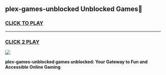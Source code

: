 
## plex-games-unblocked Unblocked Games👋
<h3>
<a href="https://news.freeplayer.one?title=plex-games-unblocked&ref=16F">CLICK TO PLAY</a></h3>
<hr>

<h3>
<a href="https://news.freeplayer.one?title=plex-games-unblocked&ref=16F">CLICK 2 PLAY</a>
  
</h3>

<a href="https://news.freeplayer.one?title=plex-games-unblocked&ref=16F/"><img src="https://clearcache.store/games.png"></a>


**plex-games-unblocked games unblocked: Your Gateway to Fun and Accessible Online Gaming**
